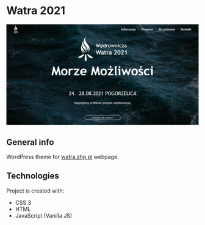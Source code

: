 # Watra 2021
 ![main page](screenshot.png)


## General info
WordPress theme for [watra.zhp.pl](https://watra.zh.pl) webpage.
	
## Technologies
Project is created with:
* CSS 3
* HTML
* JavaScript (Vanilla JS)
	

